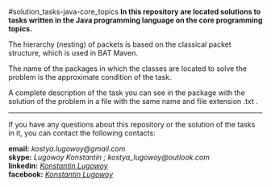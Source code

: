 #solution_tasks-java-core_topics
**In this repository are located solutions to tasks written in the Java programming language on the core programming topics.**  

The hierarchy (nesting) of packets is based on the classical packet structure, which is used in BAT Maven.  

The name of the packages in which the classes are located to solve the problem is the approximate condition of the task.  

A complete description of the task you can see in the package with the solution of the problem in a file with the same name and file extension .txt  .  

----
If you have any questions about this repository or the solution of the tasks in it, you can contact the following contacts:

**email:** _kostya.lugowoy@gmail.com_  
**skype:** _Lugowoy Konstantin ; kostya_lugowoy@outlook.com_  
**linkedin:** _[Konstantin Lugowoy](https://www.linkedin.com/in/lugowoy-konstantin/)_  
**facebook:** _[Konstantin Lugowoy](https://www.facebook.com/lugowoy.konstantin)_  

